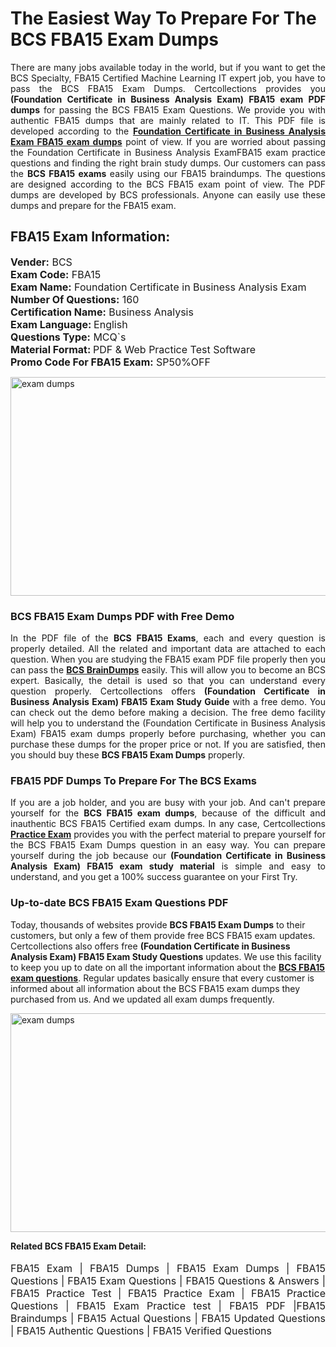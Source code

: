 <h1>The Easiest Way To Prepare For The BCS FBA15 Exam Dumps</h1> <p style="text-align:justify">There are many jobs available today in the world, but if you want to get the BCS Specialty, FBA15 Certified Machine Learning IT expert job, you have to pass the BCS FBA15 Exam Dumps. Certcollections provides you <strong>(Foundation Certificate in Business Analysis Exam) FBA15 exam PDF dumps</strong> for passing the BCS FBA15 Exam Questions. We provide you with authentic FBA15 dumps that are mainly related to IT. This PDF file is developed according to the <a href="https://www.certsofficial.com/bcs/fba15-questions"><strong>Foundation Certificate in Business Analysis Exam FBA15 exam dumps</strong></a> point of view. If you are worried about passing the Foundation Certificate in Business Analysis ExamFBA15 exam practice questions and finding the right brain study dumps. Our customers can pass the <strong>BCS FBA15 exams </strong>easily using our FBA15 braindumps. The questions are designed according to the BCS FBA15 exam point of view. The PDF dumps are developed by BCS professionals. Anyone can easily use these dumps and prepare for the FBA15 exam.</p> <h2><strong>FBA15 Exam Information:</strong></h2> <p><span style="font-size:16px"><strong>Vender:</strong> BCS<br /> <strong>Exam Code:</strong> FBA15<br /> <strong>Exam Name:</strong> Foundation Certificate in Business Analysis Exam<br /> <strong>Number Of Questions:</strong> 160<br /> <strong>Certification Name:</strong> Business Analysis<br /> <strong>Exam Language: </strong>English<br /> <strong>Questions Type:</strong> MCQ`s<br /> <strong>Material Format: </strong>PDF & Web Practice Test Software<br /> <strong>Promo Code For FBA15 Exam:</strong> SP50%OFF</span></p> <p><a href="https://www.certsofficial.com/bcs/fba15-questions" rel="no-follow"><img alt="exam dumps" src="https://www.certcollections.com/uploads/content/certsofficial.jpg" style="height:350px; width:750px" /></a></p> <h3><strong>BCS FBA15 Exam Dumps PDF with Free Demo</strong></h3> <p style="text-align:justify">In the PDF file of the <strong>BCS FBA15 Exams</strong>, each and every question is properly detailed. All the related and important data are attached to each question. When you are studying the FBA15 exam PDF file properly then you can pass the <a href="https://www.certsofficial.com/bcs-dumps"><strong>BCS BrainDumps</strong></a> easily. This will allow you to become an BCS expert. Basically, the detail is used so that you can understand every question properly. Certcollections offers <strong>(Foundation Certificate in Business Analysis Exam) FBA15 Exam Study Guide</strong> with a free demo. You can check out the demo before making a decision. The free demo facility will help you to understand the (Foundation Certificate in Business Analysis Exam) FBA15 exam dumps properly before purchasing, whether you can purchase these dumps for the proper price or not. If you are satisfied, then you should buy these <strong>BCS FBA15 Exam Dumps</strong> properly.</p> <h3><strong>FBA15 PDF Dumps To Prepare For The BCS Exams</strong></h3> <p style="text-align:justify">If you are a job holder, and you are busy with your job. And can't prepare yourself for the <strong>BCS FBA15 exam dumps</strong>, because of the difficult and inauthentic BCS FBA15 Certified exam dumps. In any case, Certcollections <strong><a href="https://www.certsofficial.com/">Practice Exam</a></strong> provides you with the perfect material to prepare yourself for the BCS FBA15 Exam Dumps question in an easy way. You can prepare yourself during the job because our <strong>(Foundation Certificate in Business Analysis Exam) FBA15 exam study material</strong> is simple and easy to understand, and you get a 100% success guarantee on your First Try.</p> <h3><strong>Up-to-date BCS FBA15 Exam Questions PDF</strong></h3> <p>Today, thousands of websites provide <strong>BCS FBA15 Exam Dumps</strong> to their customers, but only a few of them provide free BCS FBA15 exam updates. Certcollections also offers free <strong>(Foundation Certificate in Business Analysis Exam) FBA15 Exam Study Questions</strong> updates. We use this facility to keep you up to date on all the important information about the <a href="https://www.certsofficial.com/bcs/fba15-questions"><strong>BCS FBA15 exam questions</strong></a>. Regular updates basically ensure that every customer is informed about all information about the BCS FBA15 exam dumps they purchased from us. And we updated all exam dumps frequently.</p> <p><a href="https://www.certsofficial.com/bcs/fba15-questions"><img alt="exam dumps " src="https://www.certcollections.com/uploads/content/certsofficial2.jpg" style="height:350px; width:750px" /></a></p> <p style="text-align:justify"><span style="font-size:14px"><strong>Related BCS FBA15 Exam Detail:</strong></span><br /> <br /> <span style="font-size:16px">FBA15 Exam | FBA15 Dumps | FBA15 Exam Dumps | FBA15 Questions | FBA15 Exam Questions | FBA15 Questions & Answers | FBA15 Practice Test | FBA15 Practice Exam | FBA15 Practice Questions | FBA15 Exam Practice test | FBA15 PDF |FBA15 Braindumps | FBA15 Actual Questions | FBA15 Updated Questions | FBA15 Authentic Questions | FBA15 Verified Questions</span></p>
